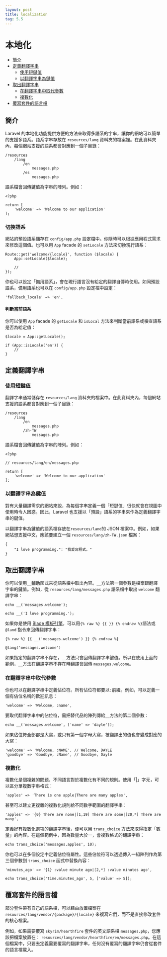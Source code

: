 ```yaml
---
layout: post
title: localization
tag: 5.5
---
```

# 本地化

- [簡介](#introduction)
- [定義翻譯字串](#defining-translation-strings)
    - [使用短鍵值](#using-short-keys)
    - [以翻譯字串為鍵值](#using-translation-strings-as-keys)
- [取出翻譯字串](#retrieving-translation-strings)
    - [在翻譯字串中取代參數](#replacing-parameters-in-translation-strings)
    - [複數化](#pluralization)
- [覆寫套件的語言檔](#overriding-package-language-files)

<a name="introduction"></a>
## 簡介

Laravel 的本地化功能提供方便的方法來取得多語系的字串，讓你的網站可以簡單的支援多語系。語系字串存放在 `resources/lang` 資料夾的檔案裡。在此資料夾內，每個網站支援的語系都會對應到一個子目錄：

    /resources
        /lang
            /en
                messages.php
            /es
                messages.php

語系檔會回傳鍵值為字串的陣列。例如：

    <?php

    return [
        'welcome' => 'Welcome to our application'
    ];

### 切換語系

網站的預設語系儲存在 `config/app.php` 設定檔中。你隨時可以根據應用程式需求來修改這個值。也可以用 `App` facade 的 `setLocale` 方法來切換現行語系：

    Route::get('welcome/{locale}', function ($locale) {
        App::setLocale($locale);

        //
    });

你也可以設定「備用語系」，會在現行語言沒有給定的翻譯自傳時使用。如同預設語系，備用語系也可以在 `config/app.php` 設定檔中設定：

    'fallback_locale' => 'en',

#### 判斷當前語系

你可以使用 `App` facade 的 `getLocale` 和 `isLocal` 方法來判斷當前語系或檢查語系是否為給定值：

    $locale = App::getLocale();

    if (App::isLocale('en')) {
        //
    }

<a name="defining-translation-strings"></a>
## 定義翻譯字串

<a name="using-short-keys"></a>
### 使用短鍵值

翻譯字串通常儲存在 `resources/lang` 資料夾的檔案中。在此資料夾內，每個網站支援的語系都會對應到一個子目錄：

    /resources
        /lang
            /en
                messages.php
            /zh-TW
                messages.php

語系檔會回傳鍵值為字串的陣列。例如：

    <?php

    // resources/lang/en/messages.php

    return [
        'welcome' => 'Welcome to our application'
    ];

<a name="using-translation-strings-as-keys"></a>
### 以翻譯字串為鍵值

對有大量翻譯需求的網站來說，為每個字串定義一個「短鍵值」很快就會在視圖中使用時令人困惑。因此，Laravel 也支援以「預設」語系的字串來作為定義翻譯字串的鍵值。

以翻譯字串為鍵值的語系檔存放在`resources/land`的 JSON 檔案中。例如，如果網站想支援中文，應該要建立一個 `resources/lang/zh-TW.json` 檔案：

    {
        "I love programming.": "我愛寫程式。"
    }

<a name="retrieving-translation-strings"></a>
## 取出翻譯字串

你可以使用`__`輔助函式來從語系檔中取出內容。`__`方法第一個參數是檔案跟翻譯字串的鍵值。例如，從 `resources/lang/messages.php` 語系檔中取出 `welcome` 翻譯字串：

    echo __('messages.welcome');

    echo __('I love programming.');

如果你是使用 [Blade 模板引擎](/laravel_tw/docs/5.5/blade)，可以用`{% raw %} {{ }} {% endraw %}`語法或 `@land` 指令來回傳翻譯字串：

    {% raw %} {{ __('messages.welcome') }} {% endraw %}

    @lang('messages.welcome')

如果指定的翻譯字串不存在，`__`方法只會回傳翻譯字串鍵值。所以在使用上面的範例，`__`方法在翻譯字串不存在時翻譯會回傳 `messages.welcome`。

<a name="replacing-parameters-in-translation-strings"></a>
### 在翻譯字串中取代參數

你也可以在翻譯字串中定義佔位符。所有佔位符都要以`:`前綴。例如，可以定義一個有佔位名稱的歡迎訊息：

    'welcome' => 'Welcome, :name',

要取代翻譯字串中的佔位符，需把替代品的陣列傳給`__`方法的第二個參數：

    echo __('messages.welcome', ['name' => 'dayle']);

如果佔位符全部都是大寫，或只有第一個字母大寫，被翻譯出的值也會變成對應的大寫：

    'welcome' => 'Welcome, :NAME', // Welcome, DAYLE
    'goodbye' => 'Goodbye, :Name', // Goodbye, Dayle

<a name="pluralization"></a>
### 複數化

複數化是個複雜的問題，不同語言對於複數化有不同的規則。使用「|」字元，可以區分單複數字串格式：

    'apples' => 'There is one apple|There are many apples',

甚至可以建立更複雜的複數化規則給不同數字範圍的翻譯字串：

    'apples' => '{0} There are none|[1,19] There are some|[20,*] There are many',

定義好有複數化選項的翻譯字串後，便可以用 `trans_choice` 方法來取得指定「數量」的內容。在這個範例中，因為數量大於一，會複數格式的翻譯字串：

    echo trans_choice('messages.apples', 10);

你也可以在多個設定中定義佔位符屬性。這些佔位符可以透過傳入一組陣列作為第三個參數到 `trans_choice` 函式中替換內容：

    'minutes_ago' => '{1} :value minute ago|[2,*] :value minutes ago',

    echo trans_choice('time.minutes_ago', 5, ['value' => 5]);

<a name="overriding-package-language-files"></a>
## 覆寫套件的語言檔

部分套件帶有自己的語系檔，可以藉由放置檔案在 `resources/lang/vendor/{package}/{locale}` 來複寫它們，而不是直接修改套件的核心檔案。

例如，如果需要覆寫 `skyrim/hearthfire` 套件的英文語系檔 `messages.php`，您應該把檔案放置在： `resources/lang/vendor/hearthfire/en/messages.php`。在這個檔案中，只要去定義需要覆寫的翻譯字串，任何沒有覆寫的翻譯字串仍會從套件的語言檔載入。
